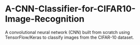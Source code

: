 # A-CNN-Classifier-for-CIFAR10-Image-Recognition
A convolutional neural network (CNN) built from scratch using TensorFlow/Keras to classify images from the CIFAR-10 dataset.
